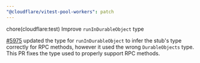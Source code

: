 ```yaml
---
"@cloudflare/vitest-pool-workers": patch
---
```


chore(cloudflare:test) Improve `runInDurableObject` type

[#5975](https://github.com/cloudflare/workers-sdk/pull/5975) updated the type for `runInDurableObject` to infer the stub's type correctly for RPC methods, however it used the wrong `DurableObjects` type. This PR fixes the type used to properly support RPC methods.
